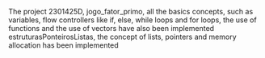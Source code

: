 The project 2301425D, jogo_fator_primo, all the basics concepts, such as variables, flow controllers like if, else, while loops and for loops, the use of functions and the use of vectors have also been implemented
estruturasPonteirosListas, the concept of lists, pointers and memory allocation has been implemented

